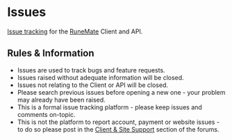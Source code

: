 # Issues

[Issue tracking](https://github.com/RuneMate/Issues/issues) for the [RuneMate](https://www.runemate.com) Client and API.

## Rules & Information

- Issues are used to track bugs and feature requests.
- Issues raised without adequate information will be closed.
- Issues not relating to the Client or API will be closed.
- Please search previous issues before opening a new one - your problem may already have been raised.
- This is a formal issue tracking platform - please keep issues and comments on-topic.
- This is not the platform to report account, payment or website issues - to do so please post in the [Client & Site Support](https://www.runemate.com/community/forums/client-site-support.69/) section of the forums.

